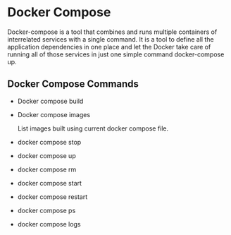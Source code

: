 # Docker Compose

Docker-compose is a tool that combines and runs multiple containers of interrelated services with a single command. It is a tool to define all the application dependencies in one place and let the Docker take care of running all of those services in just one simple command docker-compose up.

## Docker Compose Commands

* Docker compose build

* Docker compose images

    List images built using current docker compose file.

* docker compose stop

* docker compose up

* docker compose rm

* docker compose start

* docker compose restart

* docker compose ps

* docker compose logs
